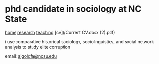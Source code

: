 # phd candidate in sociology at NC State

[home](adamjgoldfarb.github.io) [research]() [teaching]() [cv](/Current CV.docx (2).pdf)

i use comparative historical sociology, sociolinguistics, and social network analysis to study elite corruption

email: ajgoldfa@ncsu.edu

